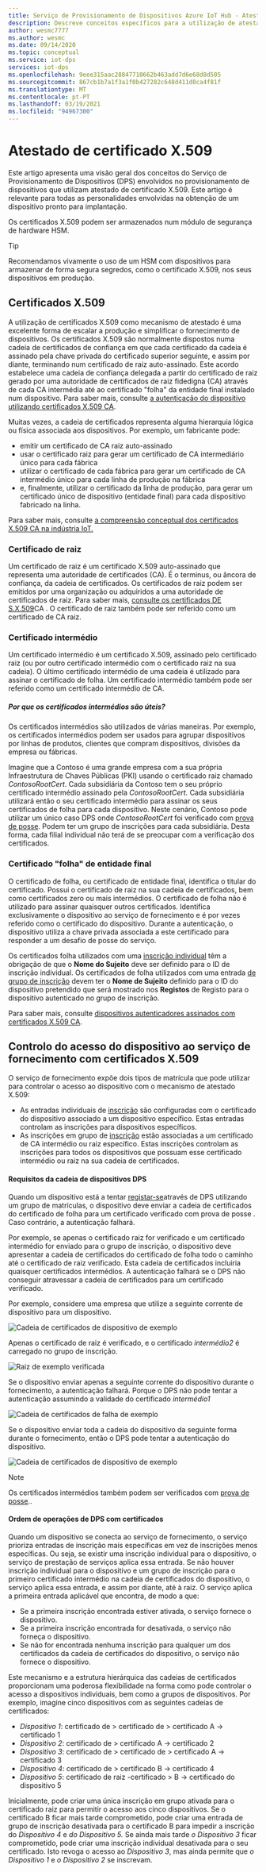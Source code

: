 ```yaml
---
title: Serviço de Provisionamento de Dispositivos Azure IoT Hub - Atestado de certificado X.509
description: Descreve conceitos específicos para a utilização de atestado de certificado X.509 com serviço de provisionamento de dispositivos (DPS) e IoT Hub
author: wesmc7777
ms.author: wesmc
ms.date: 09/14/2020
ms.topic: conceptual
ms.service: iot-dps
services: iot-dps
ms.openlocfilehash: 9eee315aac28847710662b463add7d6e68d8d505
ms.sourcegitcommit: 867cb1b7a1f3a1f0b427282c648d411d0ca4f81f
ms.translationtype: MT
ms.contentlocale: pt-PT
ms.lasthandoff: 03/19/2021
ms.locfileid: "94967300"
---
```

# <a name="x509-certificate-attestation"></a>Atestado de certificado X.509

Este artigo apresenta uma visão geral dos conceitos do Serviço de Provisionamento de Dispositivos (DPS) envolvidos no provisionamento de dispositivos que utilizam atestado de certificado X.509. Este artigo é relevante para todas as personalidades envolvidas na obtenção de um dispositivo pronto para implantação.

Os certificados X.509 podem ser armazenados num módulo de segurança de hardware HSM.

> [!TIP]
> Recomendamos vivamente o uso de um HSM com dispositivos para armazenar de forma segura segredos, como o certificado X.509, nos seus dispositivos em produção.


## <a name="x509-certificates"></a>Certificados X.509

A utilização de certificados X.509 como mecanismo de atestado é uma excelente forma de escalar a produção e simplificar o fornecimento de dispositivos. Os certificados X.509 são normalmente dispostos numa cadeia de certificados de confiança em que cada certificado da cadeia é assinado pela chave privada do certificado superior seguinte, e assim por diante, terminando num certificado de raiz auto-assinado. Este acordo estabelece uma cadeia de confiança delegada a partir do certificado de raiz gerado por uma autoridade de certificados de raiz fidedigna (CA) através de cada CA intermédia até ao certificado "folha" da entidade final instalado num dispositivo. Para saber mais, consulte [a autenticação do dispositivo utilizando certificados X.509 CA](../iot-hub/iot-hub-x509ca-overview.md). 

Muitas vezes, a cadeia de certificados representa alguma hierarquia lógica ou física associada aos dispositivos. Por exemplo, um fabricante pode:
- emitir um certificado de CA raiz auto-assinado
- usar o certificado raiz para gerar um certificado de CA intermediário único para cada fábrica
- utilizar o certificado de cada fábrica para gerar um certificado de CA intermédio único para cada linha de produção na fábrica
- e, finalmente, utilizar o certificado da linha de produção, para gerar um certificado único de dispositivo (entidade final) para cada dispositivo fabricado na linha. 

Para saber mais, consulte [a compreensão conceptual dos certificados X.509 CA na indústria IoT.](../iot-hub/iot-hub-x509ca-concept.md) 

### <a name="root-certificate"></a>Certificado de raiz

Um certificado de raiz é um certificado X.509 auto-assinado que representa uma autoridade de certificados (CA). É o terminus, ou âncora de confiança, da cadeia de certificados. Os certificados de raiz podem ser emitidos por uma organização ou adquiridos a uma autoridade de certificados de raiz. Para saber mais, [consulte os certificados DE S.X.509](../iot-hub/iot-hub-security-x509-get-started.md#get-x509-ca-certificates)CA . O certificado de raiz também pode ser referido como um certificado de CA raiz.

### <a name="intermediate-certificate"></a>Certificado intermédio

Um certificado intermédio é um certificado X.509, assinado pelo certificado raiz (ou por outro certificado intermédio com o certificado raiz na sua cadeia). O último certificado intermédio de uma cadeia é utilizado para assinar o certificado de folha. Um certificado intermédio também pode ser referido como um certificado intermédio de CA.

##### <a name="why-are-intermediate-certs-useful"></a>Por que os certificados intermédios são úteis?
Os certificados intermédios são utilizados de várias maneiras. Por exemplo, os certificados intermédios podem ser usados para agrupar dispositivos por linhas de produtos, clientes que compram dispositivos, divisões da empresa ou fábricas. 

Imagine que a Contoso é uma grande empresa com a sua própria Infraestrutura de Chaves Públicas (PKI) usando o certificado raiz chamado *ContosoRootCert*. Cada subsidiária da Contoso tem o seu próprio certificado intermédio assinado pela *ContosoRootCert.* Cada subsidiária utilizará então o seu certificado intermédio para assinar os seus certificados de folha para cada dispositivo. Neste cenário, Contoso pode utilizar um único caso DPS onde *ContosoRootCert* foi verificado com [prova de posse](./how-to-verify-certificates.md). Podem ter um grupo de inscrições para cada subsidiária. Desta forma, cada filial individual não terá de se preocupar com a verificação dos certificados.


### <a name="end-entity-leaf-certificate"></a>Certificado "folha" de entidade final

O certificado de folha, ou certificado de entidade final, identifica o titular do certificado. Possui o certificado de raiz na sua cadeia de certificados, bem como certificados zero ou mais intermédios. O certificado de folha não é utilizado para assinar quaisquer outros certificados. Identifica exclusivamente o dispositivo ao serviço de fornecimento e é por vezes referido como o certificado do dispositivo. Durante a autenticação, o dispositivo utiliza a chave privada associada a este certificado para responder a um desafio de posse do serviço.

Os certificados folha utilizados com uma [inscrição individual](./concepts-service.md#individual-enrollment) têm a obrigação de que o **Nome do Sujeito** deve ser definido para o ID de inscrição individual. Os certificados de folha utilizados com uma entrada [de grupo de inscrição](./concepts-service.md#enrollment-group) devem ter o **Nome de Sujeito** definido para o ID do dispositivo pretendido que será mostrado nos **Registos** de Registo para o dispositivo autenticado no grupo de inscrição.

Para saber mais, consulte [dispositivos autenticadores assinados com certificados X.509 CA](../iot-hub/iot-hub-x509ca-overview.md#authenticating-devices-signed-with-x509-ca-certificates).

## <a name="controlling-device-access-to-the-provisioning-service-with-x509-certificates"></a>Controlo do acesso do dispositivo ao serviço de fornecimento com certificados X.509

O serviço de fornecimento expõe dois tipos de matrícula que pode utilizar para controlar o acesso ao dispositivo com o mecanismo de atestado X.509:  

- As entradas individuais de [inscrição](./concepts-service.md#individual-enrollment) são configuradas com o certificado do dispositivo associado a um dispositivo específico. Estas entradas controlam as inscrições para dispositivos específicos.
- As inscrições em grupo de [inscrição](./concepts-service.md#enrollment-group) estão associadas a um certificado de CA intermédio ou raiz específico. Estas inscrições controlam as inscrições para todos os dispositivos que possuam esse certificado intermédio ou raiz na sua cadeia de certificados. 

#### <a name="dps-device-chain-requirements"></a>Requisitos da cadeia de dispositivos DPS

Quando um dispositivo está a tentar [registar-se](how-to-verify-certificates.md)através de DPS utilizando um grupo de matrículas, o dispositivo deve enviar a cadeia de certificados do certificado de folha para um certificado verificado com prova de posse . Caso contrário, a autenticação falhará.

Por exemplo, se apenas o certificado raiz for verificado e um certificado intermédio for enviado para o grupo de inscrição, o dispositivo deve apresentar a cadeia de certificados do certificado de folha todo o caminho até o certificado de raiz verificado. Esta cadeia de certificados incluiria quaisquer certificados intermédios. A autenticação falhará se o DPS não conseguir atravessar a cadeia de certificados para um certificado verificado.

Por exemplo, considere uma empresa que utilize a seguinte corrente de dispositivo para um dispositivo.

![Cadeia de certificados de dispositivo de exemplo](./media/concepts-x509-attestation/example-device-cert-chain.png) 

Apenas o certificado de raiz é verificado, e o certificado *intermédio2* é carregado no grupo de inscrição.

![Raiz de exemplo verificada](./media/concepts-x509-attestation/example-root-verified.png) 

Se o dispositivo enviar apenas a seguinte corrente do dispositivo durante o fornecimento, a autenticação falhará. Porque o DPS não pode tentar a autenticação assumindo a validade do certificado *intermédio1*

![Cadeia de certificados de falha de exemplo](./media/concepts-x509-attestation/example-fail-cert-chain.png) 

Se o dispositivo enviar toda a cadeia do dispositivo da seguinte forma durante o fornecimento, então o DPS pode tentar a autenticação do dispositivo.

![Cadeia de certificados de dispositivo de exemplo](./media/concepts-x509-attestation/example-device-cert-chain.png) 




> [!NOTE]
> Os certificados intermédios também podem ser verificados com [prova de posse](how-to-verify-certificates.md)..


#### <a name="dps-order-of-operations-with-certificates"></a>Ordem de operações de DPS com certificados
Quando um dispositivo se conecta ao serviço de fornecimento, o serviço prioriza entradas de inscrição mais específicas em vez de inscrições menos específicas. Ou seja, se existir uma inscrição individual para o dispositivo, o serviço de prestação de serviços aplica essa entrada. Se não houver inscrição individual para o dispositivo e um grupo de inscrição para o primeiro certificado intermédio na cadeia de certificados do dispositivo, o serviço aplica essa entrada, e assim por diante, até à raiz. O serviço aplica a primeira entrada aplicável que encontra, de modo a que:

- Se a primeira inscrição encontrada estiver ativada, o serviço fornece o dispositivo.
- Se a primeira inscrição encontrada for desativada, o serviço não forneça o dispositivo.  
- Se não for encontrada nenhuma inscrição para qualquer um dos certificados da cadeia de certificados do dispositivo, o serviço não fornece o dispositivo. 

Este mecanismo e a estrutura hierárquica das cadeias de certificados proporcionam uma poderosa flexibilidade na forma como pode controlar o acesso a dispositivos individuais, bem como a grupos de dispositivos. Por exemplo, imagine cinco dispositivos com as seguintes cadeias de certificados: 

- *Dispositivo 1*: certificado de > certificado de > certificado A -> certificado 1
- *Dispositivo 2*: certificado de > certificado A -> certificado 2
- *Dispositivo 3*: certificado de > certificado de > certificado A -> certificado 3
- *Dispositivo 4*: certificado de > certificado B -> certificado 4
- *Dispositivo 5*: certificado de raiz -certificado > B -> certificado do dispositivo 5

Inicialmente, pode criar uma única inscrição em grupo ativada para o certificado raiz para permitir o acesso aos cinco dispositivos. Se o certificado B ficar mais tarde comprometido, pode criar uma entrada de grupo de inscrição desativada para o certificado B para impedir a inscrição do *Dispositivo 4* e *do Dispositivo 5.* Se ainda mais tarde *o Dispositivo 3* ficar comprometido, pode criar uma inscrição individual desativada para o seu certificado. Isto revoga o acesso ao *Dispositivo 3*, mas ainda permite que *o Dispositivo 1* e *o Dispositivo 2* se inscrevam.